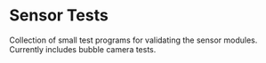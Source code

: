 # Sensor Tests

Collection of small test programs for validating the sensor modules. Currently includes bubble camera tests.
